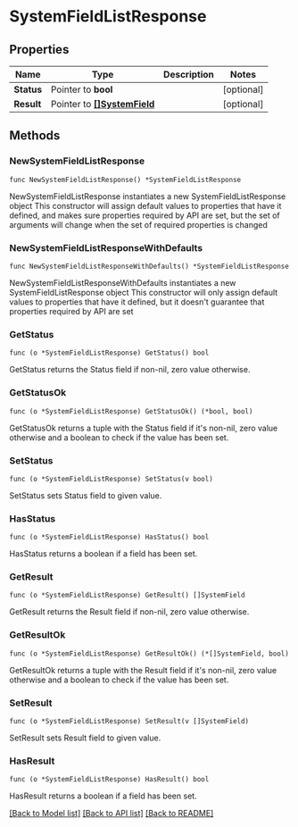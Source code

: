 # SystemFieldListResponse

## Properties

Name | Type | Description | Notes
------------ | ------------- | ------------- | -------------
**Status** | Pointer to **bool** |  | [optional] 
**Result** | Pointer to [**[]SystemField**](SystemField.md) |  | [optional] 

## Methods

### NewSystemFieldListResponse

`func NewSystemFieldListResponse() *SystemFieldListResponse`

NewSystemFieldListResponse instantiates a new SystemFieldListResponse object
This constructor will assign default values to properties that have it defined,
and makes sure properties required by API are set, but the set of arguments
will change when the set of required properties is changed

### NewSystemFieldListResponseWithDefaults

`func NewSystemFieldListResponseWithDefaults() *SystemFieldListResponse`

NewSystemFieldListResponseWithDefaults instantiates a new SystemFieldListResponse object
This constructor will only assign default values to properties that have it defined,
but it doesn't guarantee that properties required by API are set

### GetStatus

`func (o *SystemFieldListResponse) GetStatus() bool`

GetStatus returns the Status field if non-nil, zero value otherwise.

### GetStatusOk

`func (o *SystemFieldListResponse) GetStatusOk() (*bool, bool)`

GetStatusOk returns a tuple with the Status field if it's non-nil, zero value otherwise
and a boolean to check if the value has been set.

### SetStatus

`func (o *SystemFieldListResponse) SetStatus(v bool)`

SetStatus sets Status field to given value.

### HasStatus

`func (o *SystemFieldListResponse) HasStatus() bool`

HasStatus returns a boolean if a field has been set.

### GetResult

`func (o *SystemFieldListResponse) GetResult() []SystemField`

GetResult returns the Result field if non-nil, zero value otherwise.

### GetResultOk

`func (o *SystemFieldListResponse) GetResultOk() (*[]SystemField, bool)`

GetResultOk returns a tuple with the Result field if it's non-nil, zero value otherwise
and a boolean to check if the value has been set.

### SetResult

`func (o *SystemFieldListResponse) SetResult(v []SystemField)`

SetResult sets Result field to given value.

### HasResult

`func (o *SystemFieldListResponse) HasResult() bool`

HasResult returns a boolean if a field has been set.


[[Back to Model list]](../README.md#documentation-for-models) [[Back to API list]](../README.md#documentation-for-api-endpoints) [[Back to README]](../README.md)


